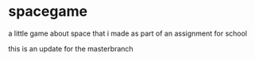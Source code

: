 spacegame
=========

a little game about space that i made as part of an assignment for school





this is an update for the masterbranch